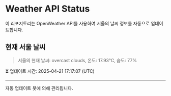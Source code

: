 
# Weather API Status

이 리포지토리는 OpenWeather API를 사용하여 서울의 날씨 정보를 자동으로 업데이트합니다.

## 현재 서울 날씨
> 서울의 현재 날씨: overcast clouds, 온도: 17.93°C, 습도: 77%

⏳ 업데이트 시간: 2025-04-21 17:17:07 (UTC)

---
자동 업데이트 봇에 의해 관리됩니다.
